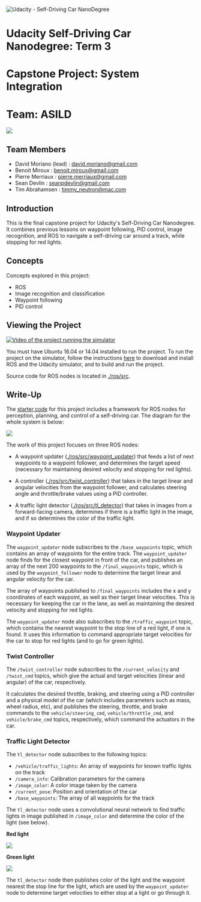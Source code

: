 ![Udacity - Self-Driving Car NanoDegree](https://s3.amazonaws.com/udacity-sdc/github/shield-carnd.svg)

# Udacity Self-Driving Car Nanodegree: Term 3
# Capstone Project: System Integration
# Team: ASILD

![](imgs/Carla.jpg)

## Team Members
  - David Moriano (lead) : david.moriano@gmail.com
  - Benoit Miroux : benoit.miroux@gmail.com
  - Pierre Merriaux : pierre.merriaux@gmail.com
  - Sean Devlin : seanpdevlin@gmail.com
  - Tim Abrahamsen : timmy_neutron@mac.com

## Introduction
This is the final capstone project for Udacity's Self-Driving Car Nanodegree. It combines previous lessons on waypoint following, PID control, image recognition, and ROS to navigate a self-driving car around a track, while stopping for red lights.

## Concepts
Concepts explored in this project:

  - ROS
  - Image recognition and classification
  - Waypoint following
  - PID control
  
## Viewing the Project

[![Video of the project running the simulator](./imgs/video.jpg)](https://youtu.be/fIPjLkdL9Zo)

You must have Ubuntu 16.04 or 14.04 installed to run the project. To run the project on the simulator, follow the instructions [here](./INSTALL.md) to download and install ROS and the Udacity simulator, and to build and run the project.

Source code for ROS nodes is located in [./ros/src]().

## Write-Up

The [starter code](https://github.com/udacity/CarND-Capstone) for this project includes a framework for ROS nodes for perception, planning, and control of a self-driving car. The diagram for the whole system is below:

![](./imgs/system_diagram.png)

The work of this project focuses on three ROS nodes:

  - A waypoint updater ([./ros/src/waypoint_updater]()) that feeds a list of next waypoints to a waypoint follower, and determines the target speed (necessary for maintaining desired velocity and stopping for red lights).
  
  - A controller ([./ros/src/twist_controller]()) that takes in the target linear and angular velocities from the waypoint follower, and calculates steering angle and throttle/brake values using a PID controller.
  
  - A traffic light detector ([./ros/src/tl_detector]()) that takes in images from a forward-facing camera, determines if there is a traffic light in the image, and if so determines the color of the traffic light.

### Waypoint Updater

The `waypoint_updater` node subscribes to the `/base_waypoints` topic, which contains an array of waypoints for the entire track. The `waypoint_updater` node finds for the closest waypoint in front of the car, and publishes an array of the next 200 waypoints to the `/final_waypoints` topic, which is used by the `waypoint_follower` node to determine the target linear and angular velocity for the car.

The array of waypoints published to `/final_waypoints` includes the x and y coordinates of each waypoint, as well as their target linear velocities. This is necessary for keeping the car in the lane, as well as maintaining the desired velocity and stopping for red lights.

The `waypoint_updater` node also subscribes to the `/traffic_waypoint` topic, which contains the nearest waypoint to the stop line of a red light, if one is found. It uses this information to command appropriate target velocities for the car to stop for red lights (and to go for green lights).

### Twist Controller

The `/twist_controller` node subscribes to the `/current_velocity` and `/twist_cmd` topics, which give the actual and target velocities (linear and angular) of the car, respectively.

It calculates the desired throttle, braking, and steering using a PID controller and a physical model of the car (which includes parameters such as mass, wheel radius, etc), and publishes the steering, throttle, and brake commands to the `vehicle/steering_cmd`, `vehicle/throttle_cmd`, and `vehicle/brake_cmd` topics, respectively, which command the actuators in the car.

### Traffic Light Detector

The `tl_detector` node subscribes to the following topics:

- `/vehicle/traffic_lights`: An array of waypoints for known traffic lights on the track
- `/camera_info`: Calibration parameters for the camera
- `/image_color`: A color image taken by the camera
- `/current_pose`: Position and orientation of the car
- `/base_waypoints`: The array of all waypoints for the track

The `tl_detector` node uses a convolutional neural network to find traffic lights in image published in `/image_color` and determine the color of the light (see below).

**Red light**

![](./imgs/shot1.png)

**Green light**

![](./imgs/shot2.png)

The `tl_detector` node then publishes color of the light and the waypoint nearest the stop line for the light, which are used by the `waypoint_updater` node to determine target velocities to either stop at a light or go through it.
